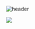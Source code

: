 ![header](https://capsule-render.vercel.app/api?type=venom&color=auto&height=250&section=header&text=Sohyun's%20GitHub&fontSize=70&animation=scaleIn)

<img src="https://img.shields.io/badge/Python-#3776AB?style=flat-square&logo=Python-&logoColor=white"/>
